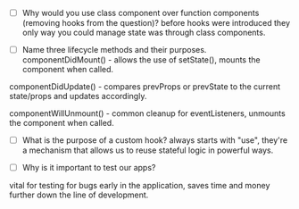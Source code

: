 - [ ] Why would you use class component over function components (removing hooks from the question)?
before hooks were introduced they only way you could manage state was through class components.

- [ ] Name three lifecycle methods and their purposes.
componentDidMount() - allows the use of setState(), mounts the component when called.

componentDidUpdate() - compares prevProps or prevState to the current state/props and updates accordingly.

componentWillUnmount() - common cleanup for eventListeners, unmounts the component when called.

- [ ] What is the purpose of a custom hook?
always starts with "use", they're a mechanism that allows us to reuse stateful logic in powerful ways.

- [ ] Why is it important to test our apps?

vital for testing for bugs early in the application, saves time and money further down the line of development.